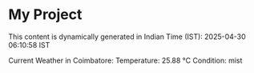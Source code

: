 # My Project

This content is dynamically generated in Indian Time (IST): 2025-04-30 06:10:58 IST


Current Weather in Coimbatore:
Temperature: 25.88 °C
Condition: mist
